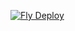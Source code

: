 [![Fly Deploy](https://github.com/Carloslt5/todo-app-ts-server/actions/workflows/ci-cd.yml/badge.svg)](https://github.com/Carloslt5/todo-app-ts-server/actions/workflows/ci-cd.yml)